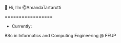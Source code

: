 👋 Hi, I’m @AmandaTartarotti

=================
<!--ts-->

- Currently:

BSc in Informatics and Computing Engineering @ FEUP
